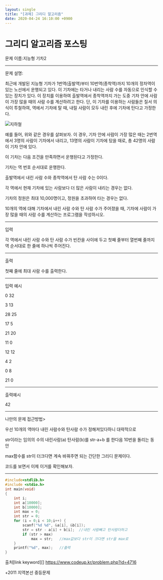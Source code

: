 ```yaml
---
layout: single
title: "[과제] 그리디 알고리즘"
date: 2020-04-24 16:10:00 +0900
---
```


#    그리디 알고리즘 포스팅

문제 이름:지능형 기차2

---

문제 설명:

최근에 개발된 지능형 기차가 1번역(출발역)부터 10번역(종착역)까지 10개의 정차역이 있는 노선에서 운행되고 있다. 이 기차에는 타거나 내리는 사람 수를 자동으로 인식할 수 있는 장치가 있다. 이 장치를 이용하여 출발역에서 종착역까지 가는 도중 기차 안에 사람이 가장 많을 때의 사람 수를 계산하려고 한다. 단, 이 기차를 이용하는 사람들은 질서 의식이 투철하여, 역에서 기차에 탈 때, 내릴 사람이 모두 내린 후에 기차에 탄다고 가정한다.

![지하철](https://user-images.githubusercontent.com/62733873/80167116-882acf00-861a-11ea-87c2-d46c4150d7a8.PNG)


예를 들어, 위와 같은 경우를 살펴보자. 이 경우, 기차 안에 사람이 가장 많은 때는 2번역에서 3명의 사람이 기차에서 내리고, 13명의 사람이 기차에 탔을 때로, 총 42명의 사람이 기차 안에 있다.

 

이 기차는 다음 조건을 만족하면서 운행된다고 가정한다.

기차는 역 번호 순서대로 운행한다.

출발역에서 내린 사람 수와 종착역에서 탄 사람 수는 0이다.

각 역에서 현재 기차에 있는 사람보다 더 많은 사람이 내리는 경우는 없다.

기차의 정원은 최대 10,000명이고, 정원을 초과하여 타는 경우는 없다.

 

10개의 역에 대해 기차에서 내린 사람 수와 탄 사람 수가 주어졌을 때, 기차에 사람이 가장 많을 때의 사람 수를 계산하는 프로그램을 작성하시오.

---

입력

 각 역에서 내린 사람 수와 탄 사람 수가 빈칸을 사이에 두고 첫째 줄부터 열번째 줄까지 역 순서대로 한 줄에 하나씩 주어진다. 

---

출력

첫째 줄에 최대 사람 수를 출력한다.  

---

입력 예시

0 32

3 13

28 25

17 5

21 20

11 0

12 12

4 2

0 8

21 0

---

출력예시

42

---

나만의 문제 접근방법>

우선  10개의 역마다 내린 사람수와 탄사람 수가 정해져있다하니  대략적으로

str이라는 임의의 수의 내린사람(a) 탄사람(b)를 str-a+b 를 한다음 10번을 돌리는 동안

max함수를  str이 더크다면 계속 바꿔주면 되는 간단한 그리디 문제이다.

코드를 보면서 이제 이거를 확인해보자.

---

```c
#include<stdlib.h>
#include <stdio.h>
int main(void)
{
	int i;
	int a[10000];
	int b[10000];
	int max = 0;
	int str = 0;
	for (i = 0;i < 10;i++) {
		scanf("%d %d", &a[i], &b[i]);
		str = str - a[i] + b[i];  //내린 사람빼고 탄사람더하고
		if (str > max)
			max = str;   //max값보다 str이 크다면 str을 max로 
	}
	printf("%d", max);   //출력
}
```



출처[link keyword][] https://www.codeup.kr/problem.php?id=4716

+2011 지역본선 중등문제




